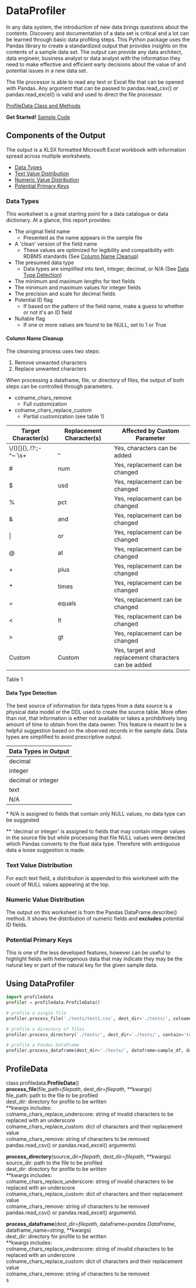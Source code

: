 # DataProfiler
In any data system, the introduction of new data brings questions about the contents. Discovery and documentation of a data set is critical and a lot can be learned through basic data profiling steps. This Python package uses the Pandas library to create a standardized output that provides insights on the contents of a sample data set. The output can provide any data architect, data engineer, business analyst or data analyst with the information they need to make effective and efficient early decisions about the value of and potential issues in a new data set.

The file processor is able to read any text or Excel file that can be opened with Pandas. Any argument that can be passed to pandas.read_csv() or pandas.read_excel() is valid and used to direct the file processor.

[ProfileData Class and Methods](#profiledata)

**Get Started!** [Sample Code](#using-dataprofiler)

## Components of the Output
The output is a XLSX formatted Microsoft Excel workbook with information spread across mutliple worksheets.

- [Data Types](#data-types)
- [Text Value Distribution](#numeric-value-distribution)
- [Numeric Value Distribution](#text-value-distribution)
- [Potential Primary Keys](#potential-primary-keys)

### Data Types
This worksheet is a great starting point for a data catalogue or data dictionary. At a glance, this report provides:

- The original field name
  - Presented as the name appears in the sample file
- A 'clean' version of the field name
  - These values are optimized for legibility and compatibility with RDBMS standards (See [Column Name Cleanup](#column-name-cleanup))
- The presumed data type
  - Data types are simplified into text, integer, decimal, or N/A (See [Data Type Detection](#data-type-detection))
- The minimum and maximum lengths for text fields
- The minimum and maximum values for integer fields
- The precision and scale for decimal fields
- Potential ID flag
  - If based on the pattern of the field name, make a guess to whether or not it's an ID field
- Nullable flag
  - If one or more values are found to be NULL, set to 1 or True

#### Column Name Cleanup
The cleansing process uses two steps:
1. Remove unwanted characters
2. Replace unwanted characters

When processing a dataframe, file, or directory of files, the output of both steps can be controlled through parameters.
- colname_chars_remove
  - Full customization
- colname_chars_replace_custom
  - Partial customization (see table 1) 

Target Character(s) | Replacement Character(s) | Affected by Custom Parameter 
--------------------|--------------------------|------------------------------
\\/()[]{},.!?:;\-^~`\\s+ | _ | Yes, characters can be added
\# | num | Yes, replacement can be changed
$ | usd | Yes, replacement can be changed
% | pct | Yes, replacement can be changed
& | and | Yes, replacement can be changed
\| | or | Yes, replacement can be changed
@ | at | Yes, replacement can be changed
\+ | plus | Yes, replacement can be changed
\* | times | Yes, replacement can be changed
= | equals | Yes, replacement can be changed
\< | lt | Yes, replacement can be changed
\> | gt | Yes, replacement can be changed
Custom | Custom | Yes, target and replacement characters can be added

Table 1

#### Data Type Detection
The best source of information for data types from a data source is a physical data model or the DDL used to create the source table. More often than not, that information is either not available or takes a prohibitively long amount of time to obtain from the data owner. This feature is meant to be a helpful suggestion based on the observed records in the sample data. Data types are simplified to avoid prescriptive output.

Data Types in Output |
---------------------|
decimal |
integer |
decimal or integer |
text |
N/A |

\* N/A is assigned to fields that contain only NULL values, no data type can be suggested

\*\* 'decimal or integer' is assigned to fields that may contain integer values in the source file but while processing that file NULL values were detected which Pandas converts to the float data type. Therefore with ambiguous data a loose suggestion is made.

### Text Value Distribution
For each text field, a distribution is appended to this worksheet with the count of NULL values appearing at the top.

### Numeric Value Distribution
The output on this worksheet is from the Pandas DataFrame.describe() method. It shows the distribution of numeric fields and **excludes** potential ID fields.

### Potential Primary Keys
This is one of the less developed features, however can be useful to highlight fields with heterogenous data that may indicate they may be the natural key or part of the natural key for the given sample data.

## Using DataProfiler
```python
import profiledata
profiler = profiledata.ProfileData()

# profile a single file
profiler.process_file('./tests/test1.csv', dest_dir='./tests/', colname_chars_remove=r'aeiou')

# profile a directory of files
profiler.process_directory('./tests/', dest_dir='./tests/', contain='test1', not_contain='test2')

# profile a Pandas DataFrame
profiler.process_dataframe(dest_dir='./tests/', dataframe=sample_df, dataframe_name='sample_df')

```
## ProfileData
class profiledata.**ProfileData**()\
  **process_file**(file_path=*filepath*, dest_dir=*filepath*, **kwargs)\
    file_path: path to the file to be profiled\
    dest_dir: directory for profile to be written\
    **kwargs includes:\
      colname_chars_replace_underscore: string of invalid characters to be replaced with an underscore\
      colname_chars_replace_custom: dict of characters and their replacement value\
      colname_chars_remove: string of characters to be removed\
      pandas.read_csv() or pandas.read_excel() arguments\

  **process_directory**(source_dir=*filepath*, dest_dir=*filepath*, **kwargs)\
    source_dir: path to the file to be profiled\
    dest_dir: directory for profile to be written\
    **kwargs includes:\
      colname_chars_replace_underscore: string of invalid characters to be replaced with an underscore\
      colname_chars_replace_custom: dict of characters and their replacement value\
      colname_chars_remove: string of characters to be removed\
      pandas.read_csv() or pandas.read_excel() arguments\

  **process_dataframe**(dest_dir=*filepath*, dataframe=*pandas DataFrame*, dataframe_name=*string*, **kwargs)\
    dest_dir: directory for profile to be written\
    **kwargs includes:\
      colname_chars_replace_underscore: string of invalid characters to be replaced with an underscore\
      colname_chars_replace_custom: dict of characters and their replacement value\
      colname_chars_remove: string of characters to be removed\
      s
